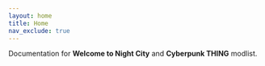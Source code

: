 ```yaml
---
layout: home
title: Home
nav_exclude: true
---
```


Documentation for **Welcome to Night City** and **Cyberpunk THING** modlist. 
